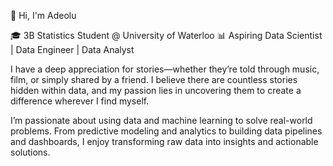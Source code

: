 👋 Hi, I'm Adeolu

🎓 3B Statistics Student @ University of Waterloo
📊 Aspiring Data Scientist | Data Engineer | Data Analyst

I have a deep appreciation for stories—whether they’re told through music, film, or simply shared by a friend. I believe there are countless stories hidden within data, and my passion lies in uncovering them to create a difference wherever I find myself.

I’m passionate about using data and machine learning to solve real-world problems. From predictive modeling and analytics to building data pipelines and dashboards, I enjoy transforming raw data into insights and actionable solutions.

